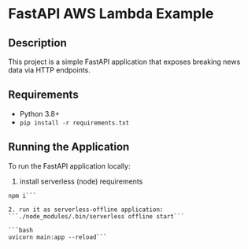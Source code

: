# FastAPI AWS Lambda Example

## Description
This project is a simple FastAPI application that exposes breaking news data via HTTP endpoints.

## Requirements
- Python 3.8+
- `pip install -r requirements.txt`

## Running the Application
To run the FastAPI application locally:
1. install serverless (node) requirements

```nvm use # to config the specific node version
npm i```

2. run it as serverless-offline application:
```./node_modules/.bin/serverless offline start```

```bash
uvicorn main:app --reload```
